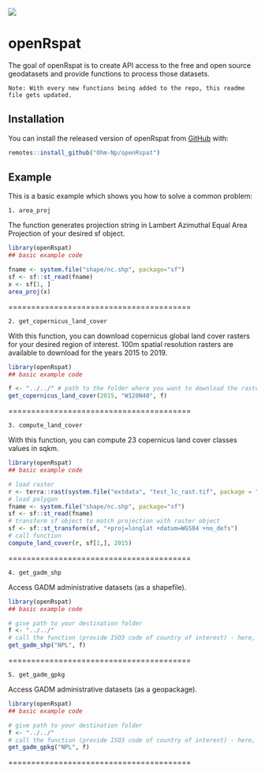 ![](https://komarev.com/ghpvc/?username=Ohm-Np)
# openRspat

<!-- badges: start -->
<!-- badges: end -->

The goal of openRspat is to create API access to the free and open source geodatasets and provide functions to process those datasets.

`Note: With every new functions being added to the repo, this readme file gets updated.`

## Installation

You can install the released version of openRspat from [GitHub](https://github.com/) with:

``` r
remotes::install_github("Ohm-Np/openRspat")
```

## Example

This is a basic example which shows you how to solve a common problem:

`1. area_proj`

The function generates projection string in Lambert Azimuthal Equal Area Projection of your desired sf object.
``` r
library(openRspat)
## basic example code

fname <- system.file("shape/nc.shp", package="sf")
sf <- sf::st_read(fname)
x <- sf[1, ]
area_proj(x)
```

========================================

`2. get_copernicus_land_cover`

With this function, you can download copernicus global land cover rasters for your desired region of interest. 100m spatial resolution rasters are available to download for the years 2015 to 2019.
```r
library(openRspat)
## basic example code

f <- "../../" # path to the folder where you want to download the rasters
get_copernicus_land_cover(2015, "W120N40", f)
```

========================================

`3. compute_land_cover`

With this function, you can compute 23 copernicus land cover classes values in sqkm.
```r
library(openRspat)
## basic example code

# load raster
r <- terra::rast(system.file("extdata", "test_lc_rast.tif", package = "openRspat"))
# load polygon
fname <- system.file("shape/nc.shp", package="sf")
sf <- sf::st_read(fname)
# transform sf object to match projection with raster object
sf <- sf::st_transform(sf, "+proj=longlat +datum=WGS84 +no_defs")
# call function
compute_land_cover(r, sf[1,], 2015)
```

========================================

`4. get_gadm_shp`

Access GADM administrative datasets (as a shapefile).
```r
library(openRspat)
## basic example code

# give path to your destination folder
f <- "../../"
# call the function (provide ISO3 code of country of interest) - here, I used Nepal
get_gadm_shp("NPL", f)
```

========================================

`5. get_gadm_gpkg`

Access GADM administrative datasets (as a geopackage).
```r
library(openRspat)
## basic example code

# give path to your destination folder
f <- "../../"
# call the function (provide ISO3 code of country of interest) - here, I used Nepal
get_gadm_gpkg("NPL", f)
```

========================================
